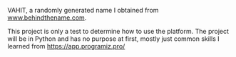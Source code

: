 VAHIT, a randomly generated name I obtained from www.behindthename.com.

This project is only a test to determine how to use the platform. The project will be in Python and has no purpose at first, mostly just common skills I learned from https://app.programiz.pro/
